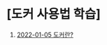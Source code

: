 # [도커 사용법 학습]
   
1. [2022-01-05 도커란?]( https://github.com/seuhong98/Study/blob/main/%EB%8F%84%EC%BB%A4%20%EA%B3%B5%EB%B6%80/2022-12-05%20%EB%8F%84%EC%BB%A4%EC%9D%98%20%EC%A0%95%EC%9D%98,%20%ED%95%84%EC%9A%94%EC%84%B1%20%ED%95%99%EC%8A%B5/README.md ) 
